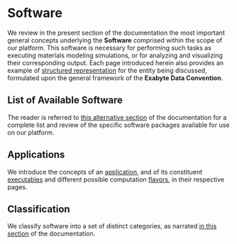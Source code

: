 # Software

We review in the present section of the documentation the most important general concepts underlying the **Software** comprised within the scope of our platform. This software is necessary for performing such tasks as executing materials modeling simulations, or for analyzing and visualizing their corresponding output. Each page introduced herein also provides an example of [structured representation](../data-structured/overview.md) for the entity being discussed, formulated upon the general framework of the **Exabyte Data Convention**.

## List of Available Software 

The reader is referred to [this alternative section](../software-directory/overview.md) of the documentation for a complete list and review of the specific software packages available for use on our platform.

## Applications

We introduce the concepts of an [application](applications.md), and of its constituent [executables](components/executables.md) and different possible computation [flavors](components/flavors.md), in their respective pages.

## Classification

We classify software into a set of distinct categories, as narrated [in this section](classification/overview.md) of the documentation.
